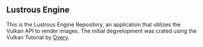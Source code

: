 ## Lustrous Engine

This is the Lustrous Engine Repository, an application that utilizes the Vulkan API to
render images. The initial degvelopment was crated using the Vulkan Tutorial by [Overv](https://github.com/Overv).

